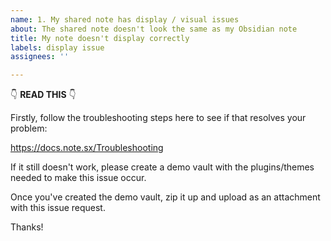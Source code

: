 ```yaml
---
name: 1. My shared note has display / visual issues
about: The shared note doesn't look the same as my Obsidian note
title: My note doesn't display correctly
labels: display issue
assignees: ''

---
```


👇 **READ THIS** 👇

Firstly, follow the troubleshooting steps here to see if that resolves your problem:

https://docs.note.sx/Troubleshooting

If it still doesn't work, please create a demo vault with the plugins/themes needed to make this issue occur.

Once you've created the demo vault, zip it up and upload as an attachment with this issue request.

Thanks!
